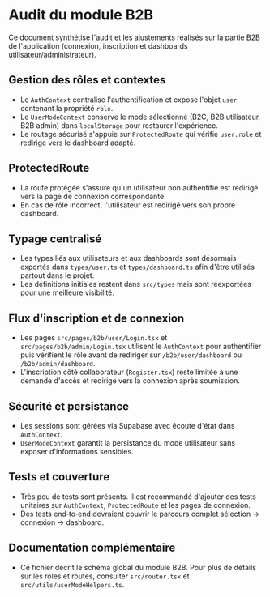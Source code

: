 # Audit du module B2B

Ce document synthétise l'audit et les ajustements réalisés sur la partie B2B de l'application (connexion, inscription et dashboards utilisateur/administrateur).

## Gestion des rôles et contextes

- Le `AuthContext` centralise l'authentification et expose l'objet `user` contenant la propriété `role`.
- Le `UserModeContext` conserve le mode sélectionné (B2C, B2B utilisateur, B2B admin) dans `localStorage` pour restaurer l'expérience.
- Le routage sécurisé s'appuie sur `ProtectedRoute` qui vérifie `user.role` et redirige vers le dashboard adapté.

## ProtectedRoute

- La route protégée s'assure qu'un utilisateur non authentifié est redirigé vers la page de connexion correspondante.
- En cas de rôle incorrect, l'utilisateur est redirigé vers son propre dashboard.

## Typage centralisé

- Les types liés aux utilisateurs et aux dashboards sont désormais exportés dans `types/user.ts` et `types/dashboard.ts` afin d'être utilisés partout dans le projet.
- Les définitions initiales restent dans `src/types` mais sont réexportées pour une meilleure visibilité.

## Flux d'inscription et de connexion

- Les pages `src/pages/b2b/user/Login.tsx` et `src/pages/b2b/admin/Login.tsx` utilisent le `AuthContext` pour authentifier puis vérifient le rôle avant de rediriger sur `/b2b/user/dashboard` ou `/b2b/admin/dashboard`.
- L'inscription côté collaborateur (`Register.tsx`) reste limitée à une demande d'accès et redirige vers la connexion après soumission.

## Sécurité et persistance

- Les sessions sont gérées via Supabase avec écoute d'état dans `AuthContext`.
- `UserModeContext` garantit la persistance du mode utilisateur sans exposer d'informations sensibles.

## Tests et couverture

- Très peu de tests sont présents. Il est recommandé d'ajouter des tests unitaires sur `AuthContext`, `ProtectedRoute` et les pages de connexion.
- Des tests end‑to‑end devraient couvrir le parcours complet sélection → connexion → dashboard.

## Documentation complémentaire

- Ce fichier décrit le schéma global du module B2B. Pour plus de détails sur les rôles et routes, consulter `src/router.tsx` et `src/utils/userModeHelpers.ts`.
